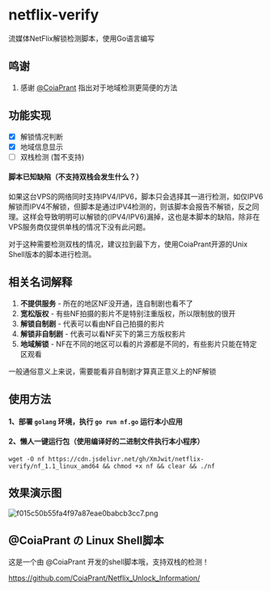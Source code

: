 # netflix-verify

流媒体NetFlix解锁检测脚本，使用Go语言编写

## 鸣谢

1. 感谢 [@CoiaPrant](https://github.com/CoiaPrant) 指出对于地域检测更简便的方法

## 功能实现

- [X] 解锁情况判断
- [X] 地域信息显示
- [ ] 双栈检测 (暂不支持)

#### 脚本已知缺陷（不支持双栈会发生什么？）

如果这台VPS的网络同时支持IPV4/IPV6，脚本只会选择其一进行检测，如仅IPV6解锁而IPV4不解锁，但脚本是通过IPV4检测的，则该脚本会报告不解锁，反之同理。这样会导致明明可以解锁的(IPV4/IPV6)漏掉，这也是本脚本的缺陷，除非在VPS服务商仅提供单栈的情况下没有此问题。

对于这种需要检测双栈的情况，建议拉到最下方，使用CoiaPrant开源的Unix Shell版本的脚本进行检测。

## 相关名词解释

1. **不提供服务** - 所在的地区NF没开通，连自制剧也看不了
2. **宽松版权** - 有些NF拍摄的影片不是特别注重版权，所以限制放的很开
3. **解锁自制剧** - 代表可以看由NF自己拍摄的影片
4. **解锁非自制剧** - 代表可以看NF买下的第三方版权影片
5. **地域解锁** - NF在不同的地区可以看的片源都是不同的，有些影片只能在特定区观看

一般通俗意义上来说，需要能看非自制剧才算真正意义上的NF解锁

## 使用方法
#### 1、部署 `golang` 环境，执行 `go run nf.go` 运行本小应用

#### 2、懒人一键运行包（使用编译好的二进制文件执行本小程序）

`wget -O nf https://cdn.jsdelivr.net/gh/XmJwit/netflix-verify/nf_1.1_linux_amd64 && chmod +x nf && clear && ./nf`

## 效果演示图

![f015c50b55fa4f97a87eae0babcb3cc7.png](https://img.leo.moe/images/2021/02/25/f015c50b55fa4f97a87eae0babcb3cc7.png)

## @CoiaPrant の Linux Shell脚本

这是一个由 @CoiaPrant 开发的shell脚本哦，支持双栈的检测！

https://github.com/CoiaPrant/Netflix_Unlock_Information/

